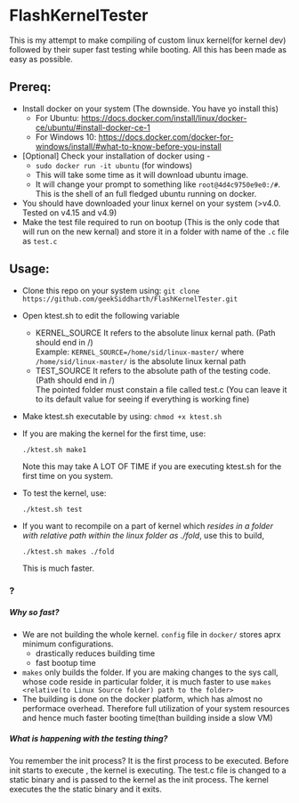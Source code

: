 # FlashKernelTester 

This is my attempt to make compiling of custom linux kernel(for kernel dev) followed by their super fast testing while booting. All this has been made as easy as possible. 

## Prereq:

- Install docker on your system (The downside. You have yo install this)
  - For Ubuntu: https://docs.docker.com/install/linux/docker-ce/ubuntu/#install-docker-ce-1
  - For Windows 10: https://docs.docker.com/docker-for-windows/install/#what-to-know-before-you-install
- [Optional] Check your installation of docker using -
  - `sudo docker run -it ubuntu` (for windows)
  - This will take some time as it will download ubuntu image.
  - It will change your prompt to something like `root@4d4c9750e9e0:/#`. This is the shell of an full fledged ubuntu running on docker.
- You should have downloaded your linux kernel on your system (>v4.0. Tested on v4.15 and v4.9)
- Make the test file required to run on bootup (This is the only code that will run on the new kernal) and store it in a folder with name of the `.c` file as `test.c`
  
  
## Usage: 

- Clone this repo on your system using: `git clone https://github.com/geekSiddharth/FlashKernelTester.git`

- Open ktest.sh to edit the following variable
    - KERNEL_SOURCE
        It refers to the absolute linux kernal path. (Path should end in /)  
        Example: `KERNEL_SOURCE=/home/sid/linux-master/` where `/home/sid/linux-master/` is the absolute linux kernal path
    - TEST_SOURCE
        It refers to the absolute path of the testing code. (Path should end in /)    
        The pointed folder must constain a file called test.c 
        (You can leave it to its default value for seeing if everything is working fine)

-  Make ktest.sh executable by using: `chmod +x ktest.sh`

- If you are making the kernel for the first time, use:
    ```
    ./ktest.sh make1
    ```

    Note this may take A LOT OF TIME if you are executing ktest.sh for the first time on you system.

- To test the kernel, use:
    ```
    ./ktest.sh test
    ```

- If you want to recompile on a part of kernel which *resides in a folder with relative path within the linux folder as ./fold*, use this to build,
    ```
    ./ktest.sh makes ./fold
    ```
    
    This is much faster.

### ?

##### Why so fast?

- We are not building the whole kernel. `config` file in `docker/` stores aprx minimum configurations.
    - drastically reduces building time
    - fast bootup time
- `makes` only builds the folder. If you are making changes to the sys call, whose code reside in particular folder, it is much faster to use `makes <relative(to Linux Source folder) path to the folder>`
- The building is done on the docker platform, which has almost no performace overhead. Therefore full utilization of your system resources and hence much faster booting time(than building inside a slow VM)

##### What is happening with the testing thing?

You remember the init process? It is the first process to be executed. Before init starts to execute , the kernel is executing. The test.c file is changed to a static binary and is passed to the kernel as the init process. The kernel executes the the static binary and it exits.

